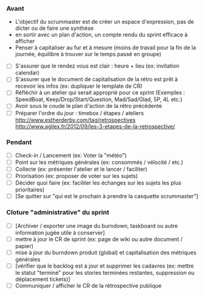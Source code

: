 ### Avant

* L'objectif du scrummaster est de créer un espace d'expression, pas de dicter ou de faire une synthèse
* en sortir avec un plan d'action, un compte rendu du sprint efficace à afficher
* Penser à capitaliser au fur et à mesure (moins de travail pour la fin de la journée, équilibre à trouver sur le temps passé en groupe)

- [ ] S'assurer que le rendez vous est clair : heure + lieu (ex: invitation calendar)
- [ ] S'assurer que le document de capitalisation de la rétro est prêt à recevoir les infos (ex: dupliquer le template de CR)
- [ ] Réfléchir à un atelier qui serait approprié pour ce sprint (Exemples : SpeedBoat, Keep/Drop/Start/Question, Mad/Sad/Glad, 5P, 4L etc.)
- [ ] Avoir sous le coude le plan d'action de la rétro précédente
- [ ] Préparer l'ordre du jour : timebox / étapes / ateliers http://www.estherderby.com/tag/retrospectives http://www.agilex.fr/2012/09/les-3-etapes-de-la-retrospective/

### Pendant

- [ ] Check-in / Lancement (ex: Voter la "météo")
- [ ] Point sur les métriques générales (ex: consommés / vélocité / etc.)
- [ ] Collecte (ex: présenter l'atelier et le lancer / faciliter)
- [ ] Priorisation (ex: proposer de voter sur les sujets)
- [ ] Décider quoi faire (ex: faciliter les échanges sur les sujets les plus prioritaires)
- [ ] [Se quitter sur "qui est le prochain à prendre la casquette scrummaster"]

### Cloture "administrative" du sprint

- [ ] [Archiver / exporter une image du burndown, taskboard ou autre information jugée utile à conserver]
- [ ] mettre à jour le CR de sprint (ex: page de wiki ou autre document / papier)
- [ ] mise à jour du burndown produit (global) et capitalisation des métriques générales
- [ ] [vérifier que le backlog est à jour et supprimer les cadavres (ex: mettre le statut "terminé" pour les stories terminées restantes, suppression ou déplacement tickets)]
- [ ] Communiquer / afficher le CR de la rétrospective publique
